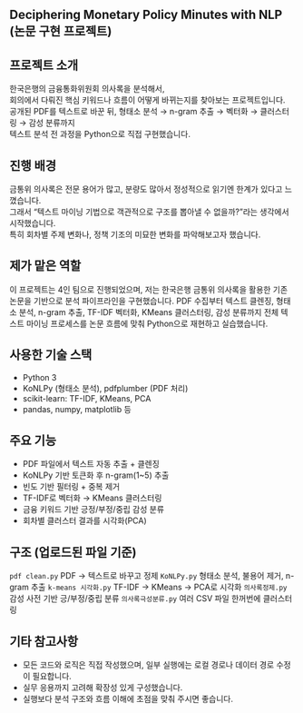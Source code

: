 ## Deciphering Monetary Policy Minutes with NLP (논문 구현 프로젝트)

## 프로젝트 소개

한국은행의 금융통화위원회 의사록을 분석해서,  
회의에서 다뤄진 핵심 키워드나 흐름이 어떻게 바뀌는지를 찾아보는 프로젝트입니다.  
공개된 PDF를 텍스트로 바꾼 뒤, 형태소 분석 → n-gram 추출 → 벡터화 → 클러스터링 → 감성 분류까지  
텍스트 분석 전 과정을 Python으로 직접 구현했습니다.

## 진행 배경

금통위 의사록은 전문 용어가 많고, 분량도 많아서 정성적으로 읽기엔 한계가 있다고 느꼈습니다.  
그래서 “텍스트 마이닝 기법으로 객관적으로 구조를 뽑아낼 수 없을까?”라는 생각에서 시작했습니다.  
특히 회차별 주제 변화나, 정책 기조의 미묘한 변화를 파악해보고자 했습니다.

## 제가 맡은 역할

이 프로젝트는 4인 팀으로 진행되었으며,
저는 한국은행 금통위 의사록을 활용한 기존 논문을 기반으로 분석 파이프라인을 구현했습니다.
PDF 수집부터 텍스트 클렌징, 형태소 분석, n-gram 추출, TF-IDF 벡터화, KMeans 클러스터링, 감성 분류까지
전체 텍스트 마이닝 프로세스를 논문 흐름에 맞춰 Python으로 재현하고 실습했습니다.

## 사용한 기술 스택

- Python 3
- KoNLPy (형태소 분석), pdfplumber (PDF 처리)
- scikit-learn: TF-IDF, KMeans, PCA
- pandas, numpy, matplotlib 등

## 주요 기능

- PDF 파일에서 텍스트 자동 추출 + 클렌징
- KoNLPy 기반 토큰화 후 n-gram(1~5) 추출
- 빈도 기반 필터링 + 중복 제거
- TF-IDF로 벡터화 → KMeans 클러스터링
- 금융 키워드 기반 긍정/부정/중립 감성 분류
- 회차별 클러스터 결과를 시각화(PCA)

## 구조 (업로드된 파일 기준)
`pdf clean.py`  PDF → 텍스트로 바꾸고 정제 
`KoNLPy.py` 형태소 분석, 불용어 제거, n-gram 추출 
`k-means 시각화.py` TF-IDF → KMeans → PCA로 시각화 
`의사록정제.py` 감성 사전 기반 긍/부정/중립 분류 
`의사록극성분류.py`  여러 CSV 파일 한꺼번에 클러스터링 

## 기타 참고사항

- 모든 코드와 로직은 직접 작성했으며, 일부 실행에는 로컬 경로나 데이터 경로 수정이 필요합니다.
- 실무 응용까지 고려해 확장성 있게 구성했습니다.
- 실행보다 분석 구조와 흐름 이해에 초점을 맞춰 주시면 좋습니다.

